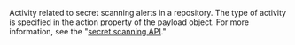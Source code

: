 Activity related to secret scanning alerts in a repository. The type of activity is specified in the action property of the payload object. For more information, see the "[secret scanning API](rest/reference/secret-scanning)."
